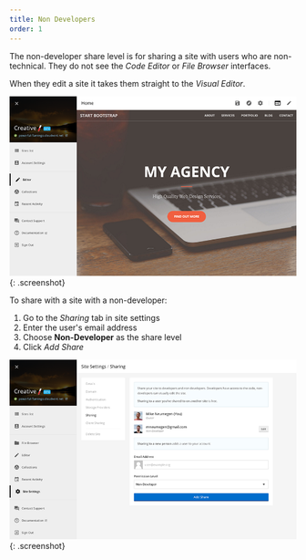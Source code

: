 ```yaml
---
title: Non Developers
order: 1
---
```


The non-developer share level is for sharing a site with users who are non-technical. They do not see the *Code Editor* or *File Browser* interfaces.

When they edit a site it takes them straight to the *Visual Editor*.

![Share](/img/sharing/3.png){: .screenshot}

To share with a site with a non-developer:

1. Go to the *Sharing* tab in site settings
2. Enter the user's email address
3. Choose **Non-Developer** as the share level
4. Click *Add Share*

![Share](/img/sharing/1.png){: .screenshot}
